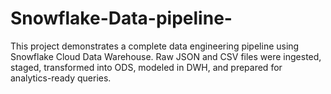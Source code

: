 # Snowflake-Data-pipeline-
This project demonstrates a complete data engineering pipeline using Snowflake Cloud Data Warehouse. Raw JSON and CSV files were ingested, staged, transformed into ODS, modeled in DWH, and prepared for analytics-ready queries.
